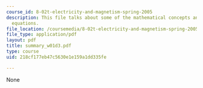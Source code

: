 ```yaml
---
course_id: 8-02t-electricity-and-magnetism-spring-2005
description: This file talks about some of the mathematical concepts and Maxwell?s
  equations.
file_location: /coursemedia/8-02t-electricity-and-magnetism-spring-2005/218cf177eb47c5630e1e159a1dd335fe_summary_w01d3.pdf
file_type: application/pdf
layout: pdf
title: summary_w01d3.pdf
type: course
uid: 218cf177eb47c5630e1e159a1dd335fe

---
```

None